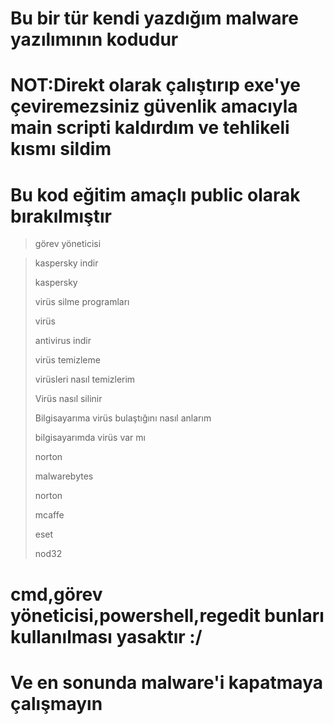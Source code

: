 # Bu bir tür kendi yazdığım malware yazılımının kodudur
# NOT:Direkt olarak çalıştırıp exe'ye çeviremezsiniz güvenlik amacıyla main scripti kaldırdım ve tehlikeli kısmı sildim 
# Bu kod eğitim amaçlı public olarak bırakılmıştır
> görev yöneticisi

> kaspersky indir
>
> 
> kaspersky
>
> 
> virüs silme programları
>
> 
> virüs
>
> 
> antivirus indir
>
> 
> virüs temizleme
>
> 
> virüsleri nasıl temizlerim
>
> 
> Virüs nasıl silinir
>
> 
> Bilgisayarıma virüs bulaştığını nasıl anlarım
>
> 
> bilgisayarımda virüs var mı
>
> 
> norton
>
> 
> malwarebytes
>
> 
> norton
>
> 
> mcaffe
>
> 
> eset
>
> 
> nod32
# cmd,görev yöneticisi,powershell,regedit bunları kullanılması yasaktır :/
# Ve en sonunda malware'i kapatmaya çalışmayın
